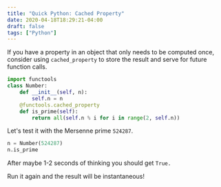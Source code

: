 ```yaml
---
title: "Quick Python: Cached Property"
date: 2020-04-18T18:29:21-04:00
draft: false
tags: ["Python"]
---
```


If you have a property in an object that only needs to be computed once, consider using `cached_property` to store the result and serve for future function calls.

```python
import functools
class Number:
    def __init__(self, n):
        self.n = n
    @functools.cached_property
    def is_prime(self):
    	return all(self.n % i for i in range(2, self.n))
```

Let's test it with the Mersenne prime `524287`.

```python
n = Number(524287)
n.is_prime
```

After maybe 1-2 seconds of thinking you should get `True.`

Run it again and the result will be instantaneous!
